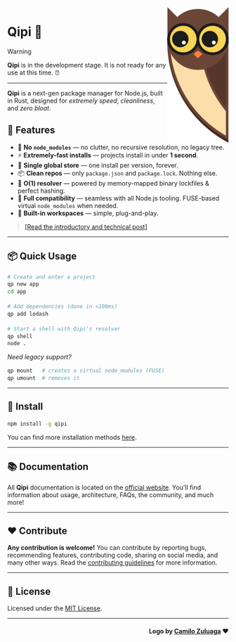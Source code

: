 <img src="./.github/logo.png" width="140" align="right" />

# Qipi 🦉

> [!WARNING] 
> **Qipi** is in the development stage. It is not ready for any use at this time. ⏰

---

**Qipi** is a next-gen package manager for Node.js, built in Rust, designed for _extremely speed_, _cleanliness_, and _zero bloat_.

## 🚀 Features

- 📁 **No `node_modules`** — no clutter, no recursive resolution, no legacy tree.
- ⚡ **Extremely-fast installs** — projects install in under **1 second**.
- 🔁 **Single global store** — one install per version, forever.
- 📦 **Clean repos** — only `package.json` and `package.lock`. Nothing else.
- 🧠 **O(1) resolver** — powered by memory-mapped binary lockfiles & perfect hashing.
- 🔌 **Full compatibility** — seamless with all Node.js tooling. FUSE-based virtual `node_modules` when needed.
- 🧩 **Built-in workspaces** — simple, plug-and-play.

> [[Read the introductory and technical post]](https://nh3.pages.dev/blog/introducing-qipi)

---

## 📦 Quick Usage

```bash
# Create and enter a project
qp new app
cd app

# Add dependencies (done in <100ms)
qp add lodash

# Start a shell with Qipi's resolver
qp shell
node .
````

_Need legacy support?_

```bash
qp mount   # creates a virtual node_modules (FUSE)
qp umount  # removes it
```

---

## 🚀 Install

```bash
npm install -g qipi
```

You can find more installation methods [here](https://qipi.pages.dev/docs/install).

---

## 📚 Documentation

All **Qipi** documentation is located on the [official website](https://qipi.pages.dev). You'll find information about usage, architecture, FAQs, the community, and much more!

---

## ❤️ Contribute

**Any contribution is welcome!** You can contribute by reporting bugs, recommending features, contributing code, sharing on social media, and many other ways. Read the [contributing guidelines](./contributing.md) for more information.

---

## 📄 License

Licensed under the [MIT License](./license.md).

---

<div align="right">

#### Logo by [Camilo Zuluaga](https://github.com/camilo-zuluaga) ❤

</div>
